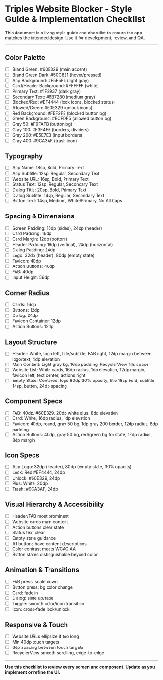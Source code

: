 # Triples Website Blocker - Style Guide & Implementation Checklist

This document is a living style guide and checklist to ensure the app matches the intended design. Use it for development, review, and QA.

---

## Color Palette
- [ ] Brand Green: #60E329 (main accent)
- [ ] Brand Green Dark: #50C821 (hover/pressed)
- [ ] App Background: #F5F5F5 (light gray)
- [ ] Card/Header Background: #FFFFFF (white)
- [ ] Primary Text: #1F2937 (dark gray)
- [ ] Secondary Text: #6B7280 (medium gray)
- [ ] Blocked/Red: #EF4444 (lock icons, blocked status)
- [ ] Allowed/Green: #60E329 (unlock icons)
- [ ] Red Background: #FEF2F2 (blocked button bg)
- [ ] Green Background: #ECFDF5 (allowed button bg)
- [ ] Gray 50: #F9FAFB (button bg)
- [ ] Gray 100: #F3F4F6 (borders, dividers)
- [ ] Gray 200: #E5E7EB (input borders)
- [ ] Gray 400: #9CA3AF (trash icon)

## Typography
- [ ] App Name: 18sp, Bold, Primary Text
- [ ] App Subtitle: 12sp, Regular, Secondary Text
- [ ] Website URL: 16sp, Bold, Primary Text
- [ ] Status Text: 12sp, Regular, Secondary Text
- [ ] Dialog Title: 20sp, Bold, Primary Text
- [ ] Dialog Subtitle: 14sp, Regular, Secondary Text
- [ ] Button Text: 14sp, Medium, White/Primary, No All Caps

## Spacing & Dimensions
- [ ] Screen Padding: 16dp (sides), 24dp (header)
- [ ] Card Padding: 16dp
- [ ] Card Margin: 12dp (bottom)
- [ ] Header Padding: 16dp (vertical), 24dp (horizontal)
- [ ] Dialog Padding: 24dp
- [ ] Logo: 32dp (header), 80dp (empty state)
- [ ] Favicon: 40dp
- [ ] Action Buttons: 40dp
- [ ] FAB: 40dp
- [ ] Input Height: 56dp

## Corner Radius
- [ ] Cards: 16dp
- [ ] Buttons: 12dp
- [ ] Dialog: 24dp
- [ ] Favicon Container: 12dp
- [ ] Action Buttons: 12dp

## Layout Structure
- [ ] Header: White, logo left, title/subtitle, FAB right, 12dp margin between logo/text, 4dp elevation
- [ ] Main Content: Light gray bg, 16dp padding, RecyclerView fills space
- [ ] Website List: White cards, 16dp radius, 1dp elevation, 12dp margin, favicon left, text center, actions right
- [ ] Empty State: Centered, logo 80dp/30% opacity, title 18sp bold, subtitle 14sp, button, 24dp spacing

## Component Specs
- [ ] FAB: 40dp, #60E329, 20dp white plus, 8dp elevation
- [ ] Card: White, 16dp radius, 1dp elevation
- [ ] Favicon: 40dp, round, gray 50 bg, 1dp gray 200 border, 12dp radius, 8dp padding
- [ ] Action Buttons: 40dp, gray 50 bg, red/green bg for state, 12dp radius, 8dp margin

## Icon Specs
- [ ] App Logo: 32dp (header), 80dp (empty state, 30% opacity)
- [ ] Lock: Red #EF4444, 24dp
- [ ] Unlock: #60E329, 24dp
- [ ] Plus: White, 20dp
- [ ] Trash: #9CA3AF, 24dp

## Visual Hierarchy & Accessibility
- [ ] Header/FAB most prominent
- [ ] Website cards main content
- [ ] Action buttons clear state
- [ ] Status text clear
- [ ] Empty state guidance
- [ ] All buttons have content descriptions
- [ ] Color contrast meets WCAG AA
- [ ] Button states distinguishable beyond color

## Animation & Transitions
- [ ] FAB press: scale down
- [ ] Button press: bg color change
- [ ] Card: fade in
- [ ] Dialog: slide up/fade
- [ ] Toggle: smooth color/icon transition
- [ ] Icon: cross-fade lock/unlock

## Responsive & Touch
- [ ] Website URLs ellipsize if too long
- [ ] Min 40dp touch targets
- [ ] 8dp spacing between touch targets
- [ ] RecyclerView smooth scrolling, edge-to-edge

---

**Use this checklist to review every screen and component. Update as you implement or refine the UI.** 